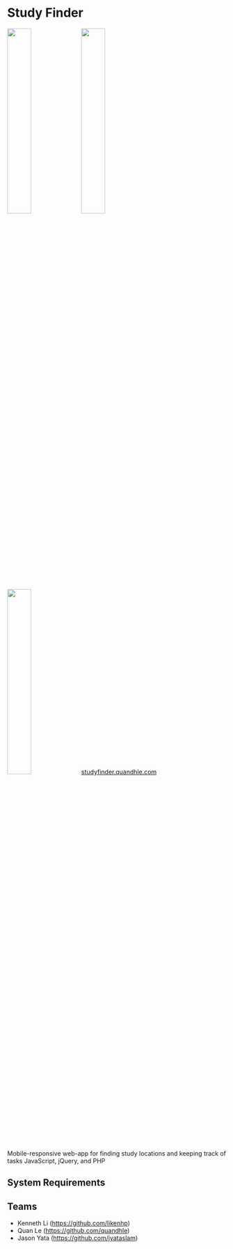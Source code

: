 # Study Finder
<img src="https://readme-screenshots.s3-us-west-1.amazonaws.com/studyfinder1.png" width="33%" height="auto"> <img src="https://readme-screenshots.s3-us-west-1.amazonaws.com/studyfinder2.png" width="33%" height="auto"> <img src="https://readme-screenshots.s3-us-west-1.amazonaws.com/studyfinder3.png" width="33%" height="auto"> 
<a href="https://studyfinder.quandhle.com/">studyfinder.quandhle.com</a>
<br>Mobile-responsive web-app for finding study locations and keeping track of tasks JavaScript, jQuery, and PHP

## System Requirements

## Teams
- Kenneth Li (https://github.com/likenhp)
- Quan Le (https://github.com/quandhle)
- Jason Yata (https://github.com/jyataslam)
